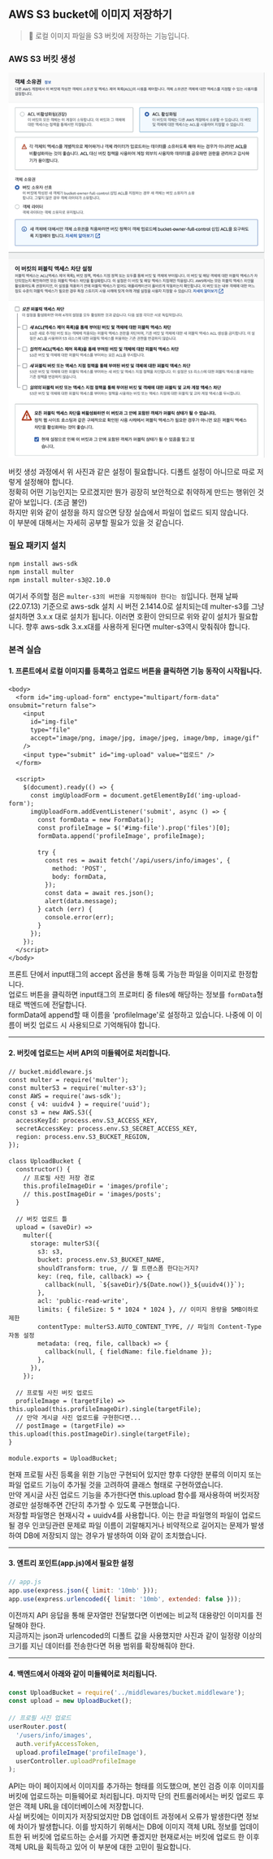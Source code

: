 ## AWS S3 bucket에 이미지 저장하기

> 📌 로컬 이미지 파일을 S3 버킷에 저장하는 기능입니다.

### AWS S3 버킷 생성

![s3_example](./img/s3_example.png)

버킷 생성 과정에서 위 사진과 같은 설정이 필요합니다. 디폴트 설정이 아니므로 따로 저렇게 설정해야 합니다.  
정확히 어떤 기능인지는 모르겠지만 뭔가 굉장히 보안적으로 취약하게 만드는 행위인 것 같아 보입니다. (조금 불안)  
하지만 위와 같이 설정을 하지 않으면 당장 실습에서 파일이 업로드 되지 않습니다.  
이 부분에 대해서는 자세히 공부할 필요가 있을 것 같습니다.

### 필요 패키지 설치

```
npm install aws-sdk
npm install multer
npm install multer-s3@2.10.0
```

여기서 주의할 점은 `multer-s3의 버전을 지정해줘야 한다는 점`입니다. 현재 날짜(22.07.13) 기준으로 aws-sdk 설치 시 버전 2.1414.0로 설치되는데 multer-s3를 그냥 설치하면 3.x.x 대로 설치가 됩니다. 이러면 호환이 안되므로 위와 같이 설치가 필요합니다. 향후 aws-sdk 3.x.x대를 사용하게 된다면 multer-s3역시 맞춰줘야 합니다.

### 본격 실습

#### 1\. 프론트에서 로컬 이미지를 등록하고 업로드 버튼을 클릭하면 기능 동작이 시작됩니다.

```
<body>
  <form id="img-upload-form" enctype="multipart/form-data" onsubmit="return false">
    <input
      id="img-file"
      type="file"
      accept="image/png, image/jpg, image/jpeg, image/bmp, image/gif"
    />
    <input type="submit" id="img-upload" value="업로드" />
  </form>

  <script>
    $(document).ready(() => {
      const imgUploadForm = document.getElementById('img-upload-form');
      imgUploadForm.addEventListener('submit', async () => {
        const formData = new FormData();
        const profileImage = $('#img-file').prop('files')[0];
        formData.append('profileImage', profileImage);

        try {
          const res = await fetch('/api/users/info/images', {
            method: 'POST',
            body: formData,
          });
          const data = await res.json();
          alert(data.message);
        } catch (err) {
          console.error(err);
        }
      });
    });
  </script>
</body>
```

프론트 단에서 input태그의 accept 옵션을 통해 등록 가능한 파일을 이미지로 한정합니다.  
업로드 버튼을 클릭하면 input태그의 프로퍼티 중 files에 해당하는 정보를 `formData`형태로 백엔드에 전달합니다.  
formData에 append할 때 이름을 'profileImage'로 설정하고 있습니다. 나중에 이 이름이 버킷 업로드 시 사용되므로 기억해둬야 합니다.

---

#### 2\. 버킷에 업로드는 서버 API의 미들웨어로 처리합니다.

```
// bucket.middleware.js
const multer = require('multer');
const multerS3 = require('multer-s3');
const AWS = require('aws-sdk');
const { v4: uuidv4 } = require('uuid');
const s3 = new AWS.S3({
  accessKeyId: process.env.S3_ACCESS_KEY,
  secretAccessKey: process.env.S3_SECRET_ACCESS_KEY,
  region: process.env.S3_BUCKET_REGION,
});

class UploadBucket {
  constructor() {
    // 프로필 사진 저장 경로
    this.profileImageDir = 'images/profile';
    // this.postImageDir = 'images/posts';
  }

  // 버킷 업로드 틀
  upload = (saveDir) =>
    multer({
      storage: multerS3({
        s3: s3,
        bucket: process.env.S3_BUCKET_NAME,
        shouldTransform: true, // 뭘 트랜스폼 한다는거지?
        key: (req, file, callback) => {
          callback(null, `${saveDir}/${Date.now()}_${uuidv4()}`);
        },
        acl: 'public-read-write',
        limits: { fileSize: 5 * 1024 * 1024 }, // 이미지 용량을 5MB이하로 제한
        contentType: multerS3.AUTO_CONTENT_TYPE, // 파일의 Content-Type 자동 설정
        metadata: (req, file, callback) => {
          callback(null, { fieldName: file.fieldname });
        },
      }),
    });

  // 프로필 사진 버킷 업로드
  profileImage = (targetFile) => this.upload(this.profileImageDir).single(targetFile);
  // 만약 게시글 사진 업로드를 구현한다면...
  // postImage = (targetFile) => this.upload(this.postImageDir).single(targetFile);
}

module.exports = UploadBucket;
```

현재 프로필 사진 등록을 위한 기능만 구현되어 있지만 향후 다양한 분류의 이미지 또는 파일 업로드 기능이 추가될 것을 고려하여 클래스 형태로 구현하였습니다.  
만약 게시글 사진 업로드 기능을 추가한다면 this.upload 함수를 재사용하여 버킷저장 경로만 설정해주면 간단히 추가할 수 있도록 구현했습니다.  
저장할 파일명은 현재시각 + uuidv4를 사용합니다. 이는 한글 파일명의 파일이 업로드 될 경우 인코딩관련 문제로 파일 이름이 괴랄해지거나 비약적으로 길어지는 문제가 발생하여 DB에 저장되지 않는 경우가 발생하여 이와 같이 조치했습니다.

---

#### 3. 엔트리 포인트(app.js)에서 필요한 설정

```javascript
// app.js
app.use(express.json({ limit: '10mb' }));
app.use(express.urlencoded({ limit: '10mb', extended: false }));
```

이전까지 API 응답을 통해 문자열만 전달했다면 이번에는 비교적 대용량인 이미지를 전달해야 한다.  
지금까지는 json과 urlencoded의 디폴트 값을 사용했지만 사진과 같이 일정량 이상의 크기를 지닌 데이터를 전송한다면 허용 범위를 확장해줘야 한다.

---

#### 4. 백엔드에서 아래와 같이 미들웨어로 처리됩니다.

```javascript
const UploadBucket = require('../middlewares/bucket.middleware');
const upload = new UploadBucket();

// 프로필 사진 업로드
userRouter.post(
  '/users/info/images',
  auth.verifyAccessToken,
  upload.profileImage('profileImage'),
  userController.uploadProfileImage
);
```

API는 마이 페이지에서 이미지를 추가하는 형태를 의도했으며, 본인 검증 이후 이미지를 버킷에 업로드하는 미들웨어로 처리됩니다. 마지막 단의 컨트롤러에서는 버킷 업로드 후 얻은 객체 URL을 데이터베이스에 저장합니다.  
사실 버킷에는 이미지가 저장되었지만 DB 업데이트 과정에서 오류가 발생한다면 정보에 차이가 발생합니다. 이를 방지하기 위해서는 DB에 이미지 객체 URL 정보를 업데이트한 뒤 버킷에 업로드하는 순서를 가지면 좋겠지만 현재로서는 버킷에 업로드 한 이후 객체 URL을 획득하고 있어 이 부분에 대한 고민이 필요합니다.